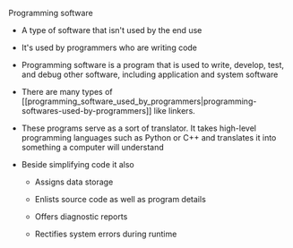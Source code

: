 
Programming software


-   A type of software that isn't used by the end use


-   It's used by programmers who are writing code


-   Programming software is a program that is used to write, develop, test, and debug other software, including application and system software 

- There are many types of  [[programming_software_used_by_programmers|programming-softwares-used-by-programmers]] like linkers.


-   These programs serve as a sort of translator. It takes high-level programming languages such as Python or C++ and translates it into something a computer will understand

-   Beside simplifying code it also

    -   Assigns data storage

    -   Enlists source code as well as program details

    -   Offers diagnostic reports

    -   Rectifies system errors during runtime
